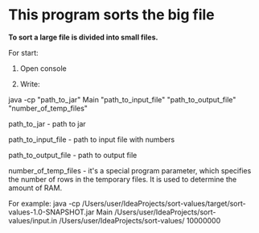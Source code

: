 # This program sorts the big file

**To sort a large file is divided into small files.**

For start:

1. Open console 

2. Write: 

java -cp "path_to_jar" Main "path_to_input_file" "path_to_output_file" "number_of_temp_files"

path_to_jar - path to jar

path_to_input_file - path to input file with numbers

path_to_output_file - path to output file

number_of_temp_files - it's a special program parameter, which specifies the number of rows in the temporary files. It is used to determine the amount of RAM.

For example:
java -cp /Users/user/IdeaProjects/sort-values/target/sort-values-1.0-SNAPSHOT.jar Main /Users/user/IdeaProjects/sort-values/input.in /Users/user/IdeaProjects/sort-values/ 10000000